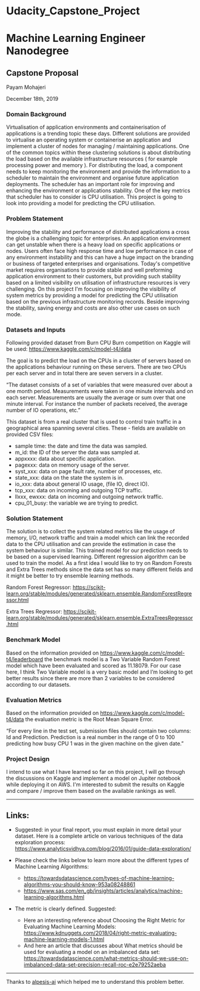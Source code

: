 # Udacity_Capstone_Project

# Machine Learning Engineer Nanodegree
## Capstone Proposal
Payam Mohajeri

December 18th, 2019

### Domain Background
Virtualisation of application environments and containerisation of applications is a trending topic these days. Different solutions are provided to virtualise an operating system or containerise an application and implement a cluster of nodes for managing / maintaining applications. One of the common topics within these clustering solutions is about distributing the load based on the available infrastructure resources ( for example processing power and memory ). For distributing the load, a component needs to keep monitoring the environment and provide the information to a scheduler to maintain the environment and organise future application deployments. The scheduler has an important role for improving and enhancing the environment or applications stability. One of the key metrics that scheduler has to consider is CPU utilisation. This project is going to look into providing a model for predicting the CPU utilisation. 

### Problem Statement
Improving the stability and performance of distributed applications a cross the globe is a challenging topic for enterprises. An application environment can get unstable when there is a heavy load on specific applications or nodes. Users often face high response time and low performance in case of any environment instability and this can have a huge impact on the branding or business of targeted enterprises and organisations. Today's competitive market requires organisations to provide stable and well preforming application environment to their customers, but providing such stability based on a limited visibility on utilisation of infrastructure resources is very challenging. On this project I'm focusing on improving the visibility of system metrics by providing a model for predicting the CPU utilisation based on the previous infrastructure monitoring records. Beside improving the stability, saving energy and costs are also other use cases on such mode.

### Datasets and Inputs
Following provided dataset from Burn CPU Burn competition on Kaggle will be used:
https://www.kaggle.com/c/model-t4/data

The goal is to predict the load on the CPUs in a cluster of servers based on the applications behaviour running on these servers. There are two CPUs per each server and in total there are seven servers in a cluster.

“The dataset consists of a set of variables that were measured over about a one month period. Measurements were taken in one minute intervals and on each server. Measurements are usually the average or sum over that one minute interval. For instance the number of packets received, the average number of IO operations, etc.”

This dataset is from a real cluster that is used to control train traffic in a geographical area spanning several cities. These - fields are available on provided CSV files:
- sample time: the date and time the data was sampled.
- m_id: the ID of the server the data was sampled at.
- appxxxx: data about specific application.
- pagexxx: data on memory usage of the server.
- syst_xxx: data on page fault rate, number of processes, etc.
- state_xxx: data on the state the system is in.
- io_xxx: data about general IO usage, (file IO, direct IO).
- tcp_xxx: data on incoming and outgoing TCP traffic.
- llxxx, ewxxx: data on incoming and outgoing network traffic.
- cpu_01_busy: the variable we are trying to predict.

### Solution Statement
The solution is to collect the system related metrics like the usage of memory, I/O, network traffic and train a model which can link the recorded data to the CPU utilisation and can provide the estimation in case the system behaviour is similar. This trained model for our prediction needs to be based on a supervised learning. Different regression algorithm can be used to train the model. As a first idea I would like to try on Random Forests and Extra Trees methods since the data set has so many different fields and it might be better to try ensemble learning methods.

Random Forest Regressor:
https://scikit-learn.org/stable/modules/generated/sklearn.ensemble.RandomForestRegressor.html

Extra Trees Regressor:
https://scikit-learn.org/stable/modules/generated/sklearn.ensemble.ExtraTreesRegressor.html

### Benchmark Model
Based on the information provided on https://www.kaggle.com/c/model-t4/leaderboard the benchmark model is a Two Variable Random Forest model which have been evaluated and scored as 11.18079. For our case here, I think Two Variable model is a very basic model and I’m looking to get better results since there are more than 2 variables to be considered according to our datasets.

### Evaluation Metrics
Based on the information provided on https://www.kaggle.com/c/model-t4/data the evaluation metric is the Root Mean Square Error.

“For every line in the  test set, submission files should contain two columns: Id and Prediction.  Prediction is a real number in the range of 0 to 100 predicting how busy CPU 1 was in the given machine on the given date.”

### Project Design
I intend to use what I have learned so far on this project, I will go through the discussions on Kaggle and implement a model on Jupiter notebook while deploying it on AWS. I'm interested to submit the results on Kaggle and compare / improve them based on the available rankings as well.


------------
## Links:
- Suggested: in your final report, you must explain in more detail your dataset. Here is a complete article on various techniques of the data exploration process: https://www.analyticsvidhya.com/blog/2016/01/guide-data-exploration/

- Please check the links below to learn more about the different types of Machine Learning Algorithms:
    - https://towardsdatascience.com/types-of-machine-learning-algorithms-you-should-know-953a08248861
    - https://www.sas.com/en_gb/insights/articles/analytics/machine-learning-algorithms.html

- The metric is clearly defined. Suggested:
    - Here an interesting reference about Choosing the Right Metric for Evaluating Machine Learning Models: https://www.kdnuggets.com/2018/04/right-metric-evaluating-machine-learning-models-1.html
    - And here an article that discusses about What metrics should be used for evaluating a model on an imbalanced data set: https://towardsdatascience.com/what-metrics-should-we-use-on-imbalanced-data-set-precision-recall-roc-e2e79252aeba

---------
Thanks to [alpesis-ai](https://github.com/alpesis-ai) which helped me to understand this problem better.